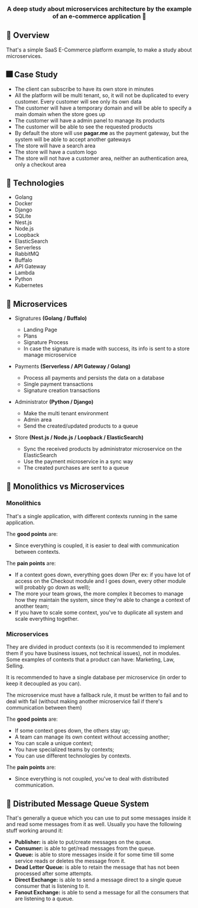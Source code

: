 <!-- <p align="center">
	<img src="./assets/icon_example.png" height="150" width="150" alt="icon example" />
</p>	 -->

<h3 align="center">
 A deep study about microservices architecture by the example of an e-commerce application 💍
</h3>

## 📌 Overview

That's a simple SaaS E-Commerce platform example, to make a study about microservices.

## 🎆 Case Study

- The client can subscribe to have its own store in minutes
- All the platform will be multi tenant, so, it will not be duplicated to every customer. Every customer will see only its own data
- The customer will have a temporary domain and will be able to specify a main domain when the store goes up
- The customer will have a admin panel to manage its products
- The customer will be able to see the requested products
- By default the store will use **pagar.me** as the payment gateway, but the system will be able to accept another gateways
- The store will have a search area
- The store will have a custom logo
- The store will not have a customer area, neither an authentication area, only a checkout area

## 🔧 Technologies

- Golang
- Docker
- Django
- SQLite
- Nest.js
- Node.js
- Loopback
- ElasticSearch
- Serverless
- RabbitMQ
- Buffalo
- API Gateway
- Lambda
- Python
- Kubernetes

## 🧿 Microservices
- Signatures **(Golang / Buffalo)**
  - Landing Page
  - Plans
  - Signature Process
  - In case the signature is made with success, its info is sent to a store manage microservice

- Payments **(Serverless / API Gateway / Golang)**
  - Process all payments and persists the data on a database
  - Single payment transactions
  - Signature creation transactions

- Administrator **(Python / Django)**
  - Make the multi tenant environment
  - Admin area
  - Send the created/updated products to a queue

- Store **(Nest.js / Node.js / Loopback / ElasticSearch)**
  - Sync the received products by administrator microservice on the ElasticSearch
  - Use the payment microservice in a sync way
  - The created purchases are sent to a queue

## 🗿 Monolithics vs Microservices
### Monolithics
That's a single application, with different contexts running in the same application.

The **good points** are:
- Since everything is coupled, it is easier to deal with communication between contexts.

The **pain points** are:
- If a context goes down, everything goes down (Per ex: if you have lot of access on the Checkout module and I goes down, every other module will probably go down as well);
- The more your team grows, the more complex it becomes to manage how they maintain the system, since they're able to change a context of another team;
- If you have to scale some context, you've to duplicate all system and scale everything together.

### Microservices
They are divided in product contexts (so it is recommended to implement them if you have business issues, not technical issues), not in modules. Some examples of contexts that a product can have: Marketing, Law, Selling.

It is recommended to have a single database per microservice (in order to keep it decoupled as you can).

The microservice must have a fallback rule, it must be written to fail and to deal with fail (without making another microservice fail if there's communication between them)

The **good points** are:
- If some context goes down, the others stay up;
- A team can manage its own context without accessing another;
- You can scale a unique context;
- You have specialized teams by contexts;
- You can use different technologies by contexts.

The **pain points** are:
- Since everything is not coupled, you've to deal with distributed communication.

## 📨 Distributed Message Queue System

That's generally a queue which you can use to put some messages inside it and read some messages from it as well. Usually you have the following stuff working around it:

- **Publisher:** is able to put/create messages on the queue.
- **Consumer:** is able to get/read messages from the queue.
- **Queue:** is able to store messages inside it for some time till some service reads or deletes the message from it.
- **Dead Letter Queue:** is able to retain the message that has not been processed after some attempts.
- **Direct Exchange:** is able to send a message direct to a single queue consumer that is listening to it.
- **Fanout Exchange:** is able to send a message for all the consumers that are listening to a queue.